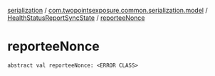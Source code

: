 [serialization](../../index.md) / [com.twopointsexposure.common.serialization.model](../index.md) / [HealthStatusReportSyncState](index.md) / [reporteeNonce](./reportee-nonce.md)

# reporteeNonce

`abstract val reporteeNonce: <ERROR CLASS>`